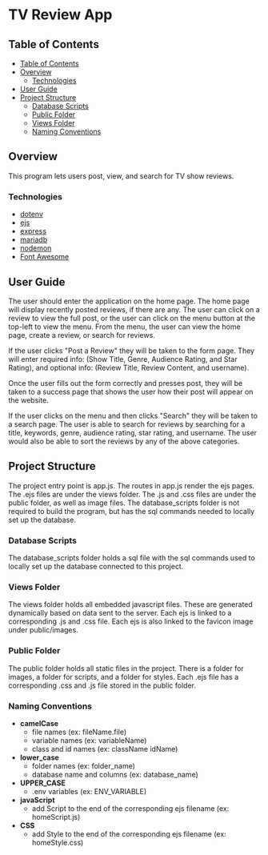 # TV Review App

## Table of Contents

- [Table of Contents](#table-of-contents)
- [Overview](#overview)
    - [Technologies](#technologies)
- [User Guide](#user-guide)
- [Project Structure](#project-structure)
    - [Database Scripts](#database-scripts)
    - [Public Folder](#public-folder)
    - [Views Folder](#views-folder)
    - [Naming Conventions](#naming-conventions)

## Overview

This program lets users post, view, and search for TV show reviews.

### Technologies

- [dotenv](https://www.npmjs.com/package/dotenv)
- [ejs](https://ejs.co)
- [express](https://expressjs.com/en/api.html)
- [mariadb](https://mariadb.org)
- [nodemon](https://nodemon.io)
- [Font Awesome](https://fontawesome.com)

## User Guide
The user should enter the application on the home page. The home page will display recently posted reviews, if there are any. The user can click on a review to view the full post, or the user can click on the menu button at the top-left to view the menu. From the menu, the user can view the home page, create a review, or search for reviews. 

If the user clicks "Post a Review" they will be taken to the form page. They will enter required info: (Show Title, Genre, Audience Rating, and Star Rating), and optional info: (Review Title, Review Content, and username).

Once the user fills out the form correctly and presses post, they will be taken to a success page that shows the user how their post will appear on the website.

If the user clicks on the menu and then clicks "Search" they will be taken to a search page. The user is able to search for reviews by searching for a title, keywords, genre, audience rating, star rating, and username. The user would also be able to sort the reviews by any of the above categories. 

## Project Structure

The project entry point is app.js. The routes in app.js render the ejs pages. The .ejs files are under the views folder. The .js and .css files are under the public folder, as well as image files. The database_scripts folder is not required to build the program, but has the sql commands needed to locally set up the database. 

### Database Scripts

The database_scripts folder holds a sql file with the sql commands used to locally set up the database connected to this project.

### Views Folder

The views folder holds all embedded javascript files. These are generated dynamically based on data sent to the server. Each ejs is linked to a corresponding .js and .css file. Each ejs is also linked to the favicon image under public/images.

### Public Folder

The public folder holds all static files in the project. There is a folder for images, a folder for scripts, and a folder for styles. Each .ejs file has a corresponding .css and .js file stored in the public folder.

### Naming Conventions

- **camelCase**
    - file names (ex: fileName.file)
    - variable names (ex: variableName)
    - class and id names (ex: className idName)
- **lower_case**
    - folder names (ex: folder_name)
    - database name and columns (ex: database_name)
- **UPPER_CASE**
    - .env variables (ex: ENV_VARIABLE)
- **javaScript**
    - add Script to the end of the corresponding ejs filename (ex: homeScript.js)
- **CSS**
    - add Style to the end of the corresponding ejs filename (ex: homeStyle.css)

